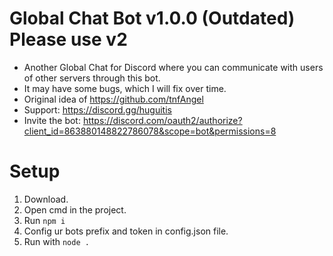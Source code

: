 # Global Chat Bot v1.0.0 (Outdated) Please use v2
- Another Global Chat for Discord where you can communicate with users of other servers through this bot.
- It may have some bugs, which I will fix over time.
- Original idea of https://github.com/tnfAngel
- Support: https://discord.gg/huguitis
- Invite the bot: https://discord.com/oauth2/authorize?client_id=863880148822786078&scope=bot&permissions=8

# Setup
1. Download.
2. Open cmd in the project.
3. Run ```npm i```
4. Config ur bots prefix and token in config.json file.
5. Run with ```node .```
